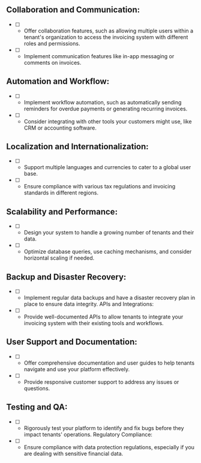 ## Collaboration and Communication:
- [ ] - Offer collaboration features, such as allowing multiple users within a tenant's organization to access the invoicing system with different roles and permissions.
- [ ] - Implement communication features like in-app messaging or comments on invoices.

## Automation and Workflow:
- [ ] - Implement workflow automation, such as automatically sending reminders for overdue payments or generating recurring invoices.
- [ ] - Consider integrating with other tools your customers might use, like CRM or accounting software.

## Localization and Internationalization:
- [ ] - Support multiple languages and currencies to cater to a global user base.
- [ ] - Ensure compliance with various tax regulations and invoicing standards in different regions.

## Scalability and Performance:
- [ ] - Design your system to handle a growing number of tenants and their data.
- [ ] - Optimize database queries, use caching mechanisms, and consider horizontal scaling if needed.

## Backup and Disaster Recovery:
- [ ] - Implement regular data backups and have a disaster recovery plan in place to ensure data integrity.
APIs and Integrations:
- [ ] - Provide well-documented APIs to allow tenants to integrate your invoicing system with their existing tools and workflows.

## User Support and Documentation:
- [ ] - Offer comprehensive documentation and user guides to help tenants navigate and use your platform effectively.
- [ ] - Provide responsive customer support to address any issues or questions.

## Testing and QA:
- [ ] - Rigorously test your platform to identify and fix bugs before they impact tenants' operations.
Regulatory Compliance:
- [ ] - Ensure compliance with data protection regulations, especially if you are dealing with sensitive financial data.
